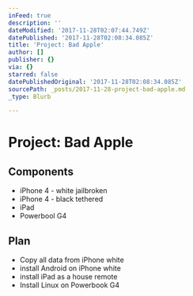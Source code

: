 ```yaml
---
inFeed: true
description: ''
dateModified: '2017-11-28T02:07:44.749Z'
datePublished: '2017-11-28T02:08:34.085Z'
title: 'Project: Bad Apple'
author: []
publisher: {}
via: {}
starred: false
datePublishedOriginal: '2017-11-28T02:08:34.085Z'
sourcePath: _posts/2017-11-28-project-bad-apple.md
_type: Blurb

---
```

# Project: Bad Apple

## Components

* iPhone 4 - white jailbroken
* iPhone 4 - black tethered
* iPad
* Powerbool G4

## Plan

* Copy all data from iPhone white
* install Android on iPhone white
* install iPad as a house remote
* Install Linux on Powerbook G4